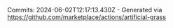 Commits: 2024-06-02T12:17:13.430Z - Generated via https://github.com/marketplace/actions/artificial-grass
<br>
